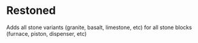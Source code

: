 # Restoned

Adds all stone variants (granite, basalt, limestone, etc) for all stone blocks (furnace, piston, dispenser, etc)
